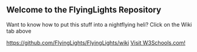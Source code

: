 ## Welcome to the FlyingLights Repository


Want to know how to put this stuff into a nightflying heli?
Click on the Wiki tab above

https://github.com/FlyingLights/FlyingLights/wiki
<a href="https://www.w3schools.com">Visit W3Schools.com!</a>
